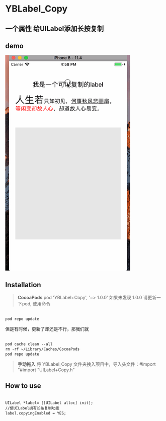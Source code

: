 # YBLabel_Copy

## 一个属性 给UILabel添加长按复制


## demo
![image](https://raw.githubusercontent.com/alexyubin/YBLabel_Copy/master/Demo.gif)


## Installation
> **CocoaPods**
> pod 'YBLabel+Copy', '~> 1.0.0'
如果未发现 1.0.0 请更新一下pod,  使用命令
<pre><code>
pod repo update
</code></pre>
但是有时候，更新了却还是不行，那我们就 
<pre><code>
pod cache clean --all
rm -rf ~/Library/Caches/CocoaPods
pod repo update
</code></pre>


> **手动拖入**
> 将 YBLabel_Copy 文件夹拽入项目中，导入头文件：#import "#import "UILabel+Copy.h"


## How to use
<pre><code>
UILabel *label= [[UILabel alloc] init];
//使UILabel拥有长按复制功能
label.copyingEnabled = YES;
</code></pre>


